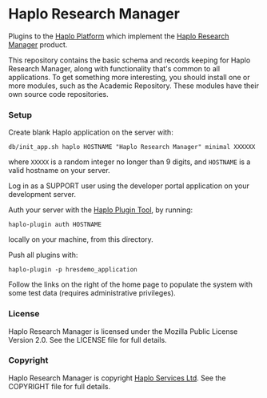 
# Haplo Research Manager

Plugins to the [Haplo Platform](http://haplo.org) which implement the [Haplo Research Manager](http://www.research-manager.co.uk) product.

This repository contains the basic schema and records keeping for Haplo Research Manager, along with functionality that's common to all applications. To get something more interesting, you should install one or more modules, such as the Academic Repository. These modules have their own source code repositories.


### Setup

Create blank Haplo application on the server with:

`db/init_app.sh haplo HOSTNAME "Haplo Research Manager" minimal XXXXXX`

where `XXXXX` is a random integer no longer than 9 digits, and `HOSTNAME` is a valid hostname on your server.

Log in as a SUPPORT user using the developer portal application on your development server.

Auth your server with the [Haplo Plugin Tool](http://docs.haplo.org/dev/tool/plugin), by running:
	
`haplo-plugin auth HOSTNAME`

locally on your machine, from this directory.

Push all plugins with:

`haplo-plugin -p hresdemo_application`

Follow the links on the right of the home page to populate the system with some test data (requires administrative privileges).


### License

Haplo Research Manager is licensed under the Mozilla Public License Version 2.0. See the LICENSE file for full details.

### Copyright

Haplo Research Manager is copyright [Haplo Services Ltd](http://www.haplo-services.com). See the COPYRIGHT file for full details.
